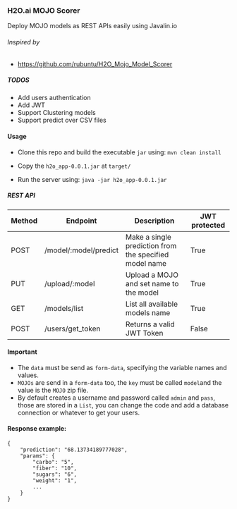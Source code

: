 ### H2O.ai MOJO Scorer

Deploy MOJO models as REST APIs easily using Javalin.io

###### Inspired by
* https://github.com/rubuntu/H2O_Mojo_Model_Scorer


##### TODOS
* Add users authentication
* Add JWT
* Support Clustering models
* Support predict over CSV files

#### Usage

* Clone this repo and build the executable `jar` using:
`mvn clean install`

* Copy the `h2o_app-0.0.1.jar` at `target/`

* Run the server using:
`java -jar h2o_app-0.0.1.jar`

##### REST API

| Method  | Endpoint | Description | JWT protected
| ------------- | ------------- | ------------- |------------- |
| POST  | /model/:model/predict | Make a single prediction from the specified model name | True
| PUT  | /upload/:model | Upload a MOJO and set name to the model | True
| GET  | /models/list | List all available models name | True
| POST  | /users/get_token | Returns a valid JWT Token | False

#### Important 
* The `data` must be send as `form-data`, specifying the variable names and values.
* `MOJOs` are send in a `form-data` too, the `key` must be called `model`and the value is the `MOJO` zip file.
* By default creates a username and password called `admin` and `pass`, those are stored in a `List`, you can change the code and add a database connection or whatever to get your users.

#### Response example:
```
{
    "prediction": "68.13734189777028",
    "params": {
        "carbo": "5",
        "fiber": "10",
        "sugars": "6",
        "weight": "1",
        ...
    }
}
```